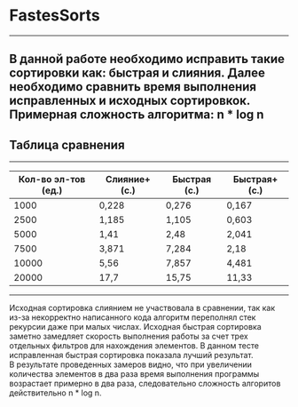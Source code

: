 # FastesSorts
---  
В данной работе необходимо исправить такие сортировки как: быстрая и слияния. Далее необходимо сравнить время выполнения исправленных и исходных сортировкок. Примерная сложность алгоритма: n * log n  
---
## **Таблица сравнения**  
---
|Кол-во эл-тов (ед.)|Слияние+ (с.)|Быстрая (с.)|Быстрая+ (с.)|
|----------|-----------|-----------|-----------|
|1000    |0,228      |0,276      |0,167      |
|2500    |1,185      |1,105      |0,603      |
|5000    |1,41      |2,48       |2,041      |
|7500    |3,871      |7,284     |2,18      |
|10000  |5,56       |7,857     |4,481      |
|20000   |17,7      |15,75     |11,33     |   
---  
Исходная сортировка слиянием не участвовала в сравнении, так как из-за некорректно написанного кода алгоритм переполнял стек рекурсии даже при малых числах. Исходная быстрая сортировка заметно замедляет скорость выполнения работы за счет трех отдельных фильтров для нахождения элементов. В данном тесте исправленная быстрая сортировка показала лучший результат.  
В результате проведенных замеров видно, что при увеличении количества элементов в два раза время выполнения программы возрастает примерно в два раза, следовательно сложность алгоритов действительно n * log n.
